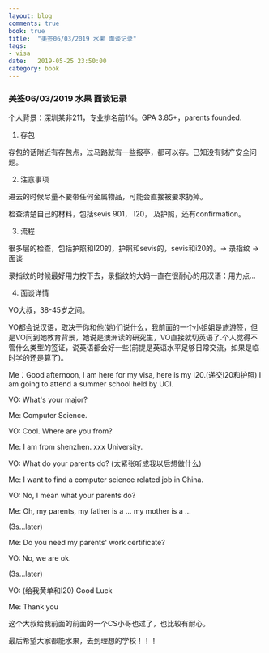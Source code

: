 ```yaml
---
layout: blog
comments: true
book: true
title:  "美签06/03/2019 水果 面谈记录"
tags:
- visa
date:   2019-05-25 23:50:00
category: book
---
```


### 美签06/03/2019 水果 面谈记录

个人背景：深圳某非211，专业排名前1%。GPA 3.85+，parents founded.

1. 存包

存包的话附近有存包点，过马路就有一些报亭，都可以存。已知没有财产安全问题。

2. 注意事项

进去的时候尽量不要带任何金属物品，可能会直接被要求扔掉。

检查清楚自己的材料，包括sevis 901， I20， 及护照，还有confirmation。

3. 流程

很多层的检查，包括护照和I20的，护照和sevis的，sevis和i20的。-> 录指纹 -> 面谈

录指纹的时候最好用力按下去，录指纹的大妈一直在很耐心的用汉语：用力点...

4. 面谈详情

VO大叔，38-45岁之间。

VO都会说汉语，取决于你和他(她)们说什么，我前面的一个小姐姐是旅游签，但是VO问到她教育背景，她说是澳洲读的研究生，VO直接就切英语了.个人觉得不管什么类型的签证，说英语都会好一些(前提是英语水平足够日常交流，如果是临时学的还是算了)。

Me：Good afternoon, I am here for my visa, here is my I20.(递交I20和护照) I am going to attend a summer school held by UCI.

VO:  What's your major?

Me:  Computer Science.

VO:  Cool. Where are you from?

Me:  I am from shenzhen. xxx University.

VO:  What do your parents do? (太紧张听成我以后想做什么)

Me:  I want to find a computer science related job in China.

VO:  No, I mean what your parents do?

Me:  Oh, my parents, my father is a ... my mother is a ...

(3s...later)

Me:  Do you need my parents' work certificate?

VO:  No, we are ok.

(3s...later)

VO:  (给我黄单和I20) Good Luck

Me:  Thank you



这个大叔给我前面的前面的一个CS小哥也过了，也比较有耐心。

最后希望大家都能水果，去到理想的学校！！！
